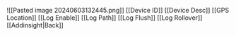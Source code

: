 ![[Pasted image 20240603132445.png]]
[[Device ID]]
[[Device Desc]]
[[GPS Location]]
[[Log Enable]]
[[Log Path]]
[[Log Flush]]
[[Log Rollover]]
[[Addinsight|Back]]

